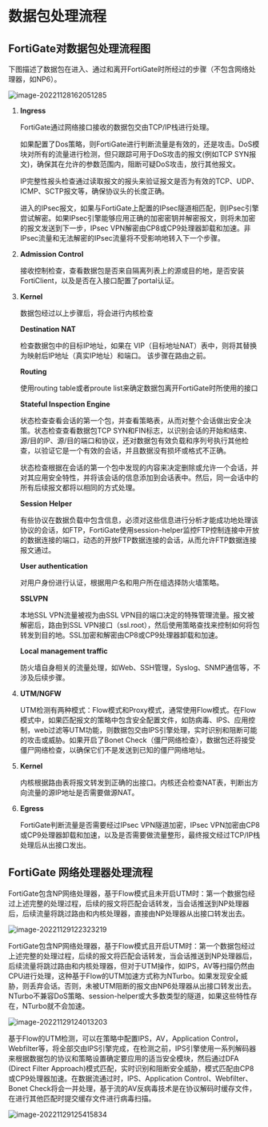 # 数据包处理流程

## FortiGate对数据包处理流程图

下图描述了数据包在进入、通过和离开FortiGate时所经过的步骤（不包含网络处理器，如NP6）。

![image-20221128162051285](../images/image-20221128162051285.png)

1. **Ingress**

   FortiGate通过网络接口接收的数据包交由TCP/IP栈进行处理。

   如果配置了Dos策略，则FortiGate进行判断流量是有效的，还是攻击。DoS模块对所有的流量进行检测，但只跟踪可用于DoS攻击的报文(例如TCP SYN报文)，确保其在允许的参数范围内，阻断可疑DoS攻击，放行其他报文。

   IP完整性报头检查通过读取报文的报头来验证报文是否为有效的TCP、UDP、ICMP、SCTP报文等，确保协议头的长度正确。

   进入的IPsec报文，如果与FortiGate上配置的IPsec隧道相匹配，则IPsec引擎尝试解密。如果IPsec引擎能够应用正确的加密密钥并解密报文，则将未加密的报文发送到下一步，IPsec VPN解密由CP8或CP9处理器卸载和加速。非IPsec流量和无法解密的IPsec流量将不受影响地转入下一个步骤。

2. **Admission Control**

   接收控制检查，查看数据包是否来自隔离列表上的源或目的地，是否安装FortiClient，以及是否在入接口配置了portal认证。

3. **Kernel**

   数据包经过以上步骤后，将会进行内核检查

   **Destination NAT**

   检查数据包中的目标IP地址，如果在  VIP（目标地址NAT）表中，则将其替换为映射后IP地址（真实IP地址）和端口。 该步骤在路由之前。

   **Routing**

   使用routing table或者proute list来确定数据包离开FortiGate时所使用的接口

   **Stateful  Inspection Engine**

   状态检查查看会话的第一个包，并查看策略表，从而对整个会话做出安全决策。状态检查查看数据包TCP SYN和FIN标志，以识别会话的开始和结束、源/目的IP、源/目的端口和协议，还对数据包有效负载和序列号执行其他检查，以验证它是一个有效的会话，并且数据没有损坏或格式不正确。

   状态检查根据在会话的第一个包中发现的内容来决定删除或允许一个会话，并对其应用安全特性，并将该会话的信息添加到会话表中。然后，同一会话中的所有后续报文都将以相同的方式处理。

   **Session Helper**

   有些协议在数据负载中包含信息，必须对这些信息进行分析才能成功地处理该协议的会话，如FTP，FortiGate使用session-helper监控FTP控制连接中开放的数据连接的端口，动态的开放FTP数据连接的会话，从而允许FTP数据连接报文通过。

   **User authentication**

   对用户身份进行认证，根据用户名和用户所在组选择防火墙策略。

   **SSLVPN**

   本地SSL VPN流量被视为由SSL VPN目的端口决定的特殊管理流量。报文被解密后，路由到SSL VPN接口（ssl.root），然后使用策略查找来控制如何将包转发到目的地。SSL加密和解密由CP8或CP9处理器卸载和加速。

   **Local management traffic**

   防火墙自身相关的流量处理，如Web、SSH管理，Syslog、SNMP通信等，不涉及后续步骤。

4. **UTM/NGFW**

   UTM检测有两种模式：Flow模式和Proxy模式，通常使用Flow模式。在Flow模式中，如果匹配报文的策略中包含安全配置文件，如防病毒、IPS、应用控制，web过滤等UTM功能，则数据包交由IPS引擎处理，实时识别和阻断可能的攻击或威胁。如果开启了Bonet  Check（僵尸网络检查），数据包还将接受僵尸网络检查，以确保它们不是发送到已知的僵尸网络地址。

5. **Kernel**

   内核根据路由表将报文转发到正确的出接口。内核还会检查NAT表，判断出方向流量的源IP地址是否需要做源NAT。

6. **Egress**

   FortiGate判断流量是否需要经过IPsec VPN隧道加密，IPsec VPN加密由CP8或CP9处理器卸载和加速，以及是否需要做流量整形，最终报文经过TCP/IP栈处理后从出接口发出。

   

## FortiGate 网络处理器处理流程

FortiGate包含NP网络处理器，基于Flow模式且未开启UTM时：第一个数据包经过上述完整的处理过程，后续的报文将匹配会话转发，当会话推送到NP处理器后，后续流量将跳过路由和内核处理器，直接由NP处理器从出接口转发出去。

![image-20221129122323219](../images/image-20221129122323219.png)



FortiGate包含NP网络处理器，基于Flow模式且开启UTM时：第一个数据包经过上述完整的处理过程，后续的报文将匹配会话转发，当会话推送到NP处理器后，后续流量将跳过路由和内核处理器，但对于UTM操作，如IPS，AV等扫描仍然由CPU进行处理，这种基于Flow的UTM加速方式称为NTurbo。如果发现安全威胁，则丢弃会话。否则，未被UTM阻断的报文由NP6处理器从出接口转发出去。NTurbo不兼容DoS策略、session-helper或大多数类型的隧道，如果这些特性存在，NTurbo就不会加速。

![image-20221129124013203](../images/image-20221129124013203.png)

基于Flow的UTM检测，可以在策略中配置IPS，AV，Application Control，Webfilter等，将全部交由IPS引擎完成，在检测之前，IPS引擎使用一系列解码器来根据数据包的协议和策略设置确定要应用的适当安全模块，然后通过DFA (Direct Filter Approach)模式匹配，实时识别和阻断安全威胁，模式匹配由CP8或CP9处理器加速。在数据流通过时，IPS、Application Control、Webfilter、Bonet  Check将会一并处理，基于流的AV反病毒技术是在协议解码时缓存文件，在进行其他匹配时提交缓存文件进行病毒扫描。

![image-20221129125415834](../images/image-20221129125415834.png)
